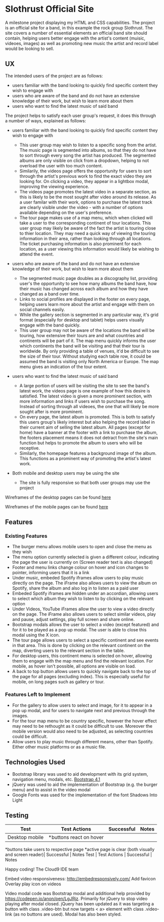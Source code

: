 
Slothrust Official Site
=============
A milestone project displaying my HTML and CSS capabilities.
The project is an official site for a band, in this example the rock group Slothrust.
The site covers a number of essential elements an official band site should contain, helping users better engage with the artist's content (muisic, videoes, images) as well as promoting new music the artist and record label would be looking to sell.

UX
---------------
The intended users of the project are as follows:
* users familiar with the band looking to quickly find specific content they wish to engage with
* users who are aware of the band and do not have an extensive knowledge of their work, but wish to learn more about them
* users who want to find the latest music of said band

The project helps to satisfy each user group's request, it does this through a number of ways, explained as follows:

* users familiar with the band looking to quickly find specific content they wish to engage with
    * This user group may wish to listen to a specific song from the artist. The music page is segmented into albums, so that they do not have to sort through every song the artist has produced. The segmented albums are only visible on click from a dropdown, helping to not overload the user with too much content.
    * Similarily, the videos page offers the opportunity for users to sort through the artist's previous work to find the exact video they are looking for. On clicking a video, they appear in a lightbox modal, improving the viewing experience.
    * The videos page promotes the latest video in a separate section, as this is likely to be the most sought after video around its release. As a user familar with their work, options to purchase the latest track are clearly visible under the video - with a number of options available depending on the user's preference.
    * The tour page makes use of a map menu, which when clicked will take a user to the corresponding continent of tour locations. This user group may likely be aware of the fact the artist is touring close to thier location. They may need a quick way of viewing the touring information in their area, rather than looking through all locations. The ticket purchasing information is also prominent for each location, as a user viewing this information would likely be wishing to attend the event.

* users who are aware of the band and do not have an extensive knowledge of their work, but wish to learn more about them
    * The segmented music page doubles as a discography list, providing user's the opportunity to see how many albums the band have, how their music has changed across each album and how they have changed as a band over time.
    * Links to social profiles are displayed in the footer on every page, helping users learn more about the artist and engage with them on social channels easily.
    * While the gallery section is segmented in any particular way, it's grid format (especially for desktop and tablet) helps users visually engage with the band quickly.
    * This user group may not be aware of the locations the band will be touring, how extensive their tours are and what countries and continents will be part of it. The map menu quickly informs the user which continents the band will be visiting and that their tour is worldwide. By only providing a table of venues, it'd be difficult to see the size of their tour. Without studying each table row, it could be assumed the band is visiting only North America or Europe. The map menu gives an indication of the tour extent.

* users who want to find the latest music of said band
    * A large portion of users will be visiting the site to see the band's latest work, the videos page is one example of how this desire is satisfied. The latest video is given a more prominent section, with more information and links if users wish to purchase the song. Instead of sorting through all videoes, the one that will likely be more sought after is more prominent.
    * On every page, the latest album is promoted. This is both to satisfy this users group's likely interest but also helping the record label in their current aim of selling the latest album. All pages (except for home) have a banner at the footer with a link to purchase the album, the footers placement means it does not detract from the site's main function but helps to promote the album to users who will be receptive.
    * Similarly, the homepage features a background image of the album. This functions as a prominent way of promoting the artist's latest work.

* Both mobile and desktop users may be using the site
    * The site is fully responsive so that both user groups may use the project

Wireframes of the desktop pages can be found [here](https://s3.amazonaws.com/assets.mockflow.com/app/wireframepro/company/C75be0e9612b44582a7f957193df83688/projects/Me9b9df2871d6e69c2e9c209484fed0131539713676270/pages/D9583b6cdf03bb8312221ea009a4f7766/image/D9583b6cdf03bb8312221ea009a4f7766.png)

Wireframes of the mobile pages can be found [here](htt)

Features
---------------
### Existing Features ###
* The burger menu allows mobile users to open and close the menu as they wish
* The menu option currently selected is given a different colour, indicating the page the user is currently on (Screen reader text is also changed)
* Footer and menu links change colour on hover and icon changes to pointer, informing users that it is a link
* Under music, embeded Spotify iframes allow users to play music directly on the page. The iFrame also allows users to view the album on Spotify, share the album and also log in to listen as a paid user
* Embeded Spotify iframes are hidden under an accordian, allowing users to select which album they wish to listen to by clicking on the relevant option
* Under Videos, YouTube iFrames allow the user to view a video directly on the page. The iFrame also allows users to select similar videos, play and pause, adjust settings, play full screen and share online.
* Bootstrap modals allows the user to select a video (except featured) and for it to be played as a pop up modal. The user is able to close this modal using the X icon.
* The tour page allows users to select a specific continent and see events in that area. This is done by clicking on the relevant continent on the map, diverting users to the relevant section in the table.
* For desktop users, this continent menu is selected on hover, allowing them to engage with the map menu and find the relevant location. For mobile, as hover isn't possible, all options are visible on load.
* A back to top button allows users to quickly navigate back to the top of the page for all pages (excluding index). This is especially useful for mobile, on long pages such as gallery or tour.

### Features Left to Implement ###
* For the gallery to allow users to select and image, for it to appear in a pop up modal, and for users to navigate next and previous through the images.
* For the tour map menu to be country specific, however the hover effect may need to be rethought as it could be difficult to use. Moreover the mobile version would also need to be adjusted, as selecting countries could be difficult.
* Allow users to play music through different means, other than Spotify. Either other music platforms or as a music file.

Technologies Used
---------------
* Bootstrap library was used to aid development with its grid system, navigation menu, modals, etc.
[Bootstrap 4.1](https://getbootstrap.com/)
* jQuery was used to aid the implementation of Bootstrap (e.g. the burger menu) and to assist in the video modal
* Google Fonts was used for the implementation of the font Shadows Into Light

Testing
---------------
Test  | Test Actions | Successful | Notes
------------- | ------------- | ------------- | -------------
Desktop mobile  | *buttons react on hover 
*buttons take users to respective page
*active page is clear (both visually and screen reader)| Successful | Notes
Test  | Test Actions | Successful | Notes


Happy coding!
The Cloud9 IDE team

Embed video responsiveness: http://embedresponsively.com/
Add favicon
Overlay play icon on videos

Video modal code was Bootstrap modal and additional help provided by https://codepen.io/anon/pen/LgJRjz. Primarily for jQuery to stop video playing after modal closed. jQuery has been updated
as it was targeting a button with class .video-btn but now targets < a> element with class .video-link (as no buttons are used). Modal has also been styled.


